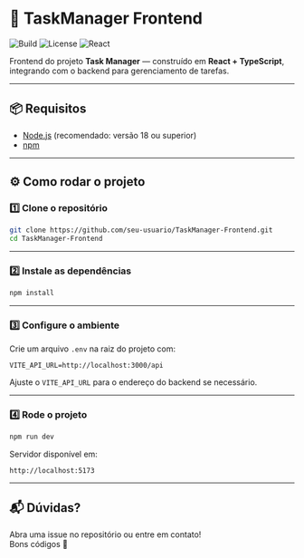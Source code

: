 
# 🚀 TaskManager Frontend

![Build](https://img.shields.io/badge/build-passing-brightgreen)
![License](https://img.shields.io/badge/license-MIT-blue)
![React](https://img.shields.io/badge/react-%5E18-blue)

Frontend do projeto **Task Manager** — construído em **React + TypeScript**, integrando com o backend para gerenciamento de tarefas.

---

## 📦 Requisitos

- [Node.js](https://nodejs.org/) (recomendado: versão 18 ou superior)
- [npm](https://www.npmjs.com/)

---

## ⚙️ Como rodar o projeto

### 1️⃣ Clone o repositório

```bash
git clone https://github.com/seu-usuario/TaskManager-Frontend.git
cd TaskManager-Frontend
```

---

### 2️⃣ Instale as dependências

```bash
npm install
```

---

### 3️⃣ Configure o ambiente

Crie um arquivo `.env` na raiz do projeto com:

```
VITE_API_URL=http://localhost:3000/api
```

Ajuste o `VITE_API_URL` para o endereço do backend se necessário.

---

### 4️⃣ Rode o projeto

```bash
npm run dev
```

Servidor disponível em:
```
http://localhost:5173
```

---

## 📬 Dúvidas?

Abra uma issue no repositório ou entre em contato!  
Bons códigos 🚀
